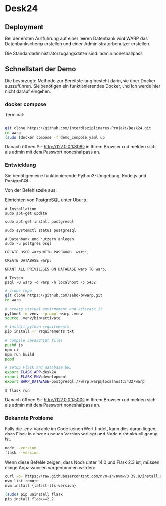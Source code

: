 # Desk24
## Deployment

Bei der ersten Ausführung auf einer leeren Datenbank wird WARP das Datenbankschema erstellen und einen Administratorbenutzer erstellen.

Die Standardadministratorzugangsdaten sind: admin:noneshallpass

## Schnellstart der Demo

Die bevorzugte Methode zur Bereitstellung besteht darin, sie über Docker auszuführen. Sie benötigen ein funktionierendes Docker, und ich werde hier nicht darauf eingehen.

### docker compose

Terminal: 
``` bash

git clone https://github.com/Interdisziplinares-Projekt/Desk24.git
cd warp
(sudo )docker compose -f demo_compose.yaml up
```

Danach öffnen Sie http://127.0.0.1:8080 in Ihrem Browser und melden sich als admin mit dem Passwort noneshallpass an.

### Entwicklung

Sie benötigen eine funktionierende Python3-Umgebung, Node.js und PostgreSQL.

Von der Befehlszeile aus:

Einrichten von PostgreSQL unter Ubuntu
```
# Installation
sudo apt-get update

sudo apt-get install postgresql

sudo systemctl status postgresql

# Datenbank und nutzern anlegen
sudo -u postgres psql

CREATE USER warp WITH PASSWORD 'warp';

CREATE DATABASE warp;

GRANT ALL PRIVILEGES ON DATABASE warp TO warp;

# Testen
psql -U warp -d warp -h localhost -p 5432
```

```bash 
# clone repo
git clone https://github.com/sebo-b/warp.git
cd warp

# create virtual envirnoment and activate it
python3 -m venv --prompt warp .venv
source .venv/bin/activate

# install python requirements
pip install -r requirements.txt

# compile JavaScript files
pushd js
npm ci
npm run build
popd

# setup Flask and database URL
export FLASK_APP=desk24
export FLASK_ENV=development
export WARP_DATABASE=postgresql://warp:warp@localhost:5432/warp

$ flask run
```

Danach öffnen Sie http://127.0.0.1:5000 in Ihrem Browser und melden sich als admin mit dem Passwort noneshallpass an.



### Bekannte Probleme
Falls die .env-Variable im Code keinen Wert findet, kann dies daran liegen, dass Flask in einer zu neuen Version vorliegt und Node nicht aktuell genug ist.
```bash
node --version
flask --version
```
Wenn diese Befehle zeigen, dass Node unter 14.0 und Flask 2.3 ist, müssen einige Anpassungen vorgenommen werden:

```bash
curl -o- https://raw.githubusercontent.com/nvm-sh/nvm/v0.39.0/install.sh | bash
nvm list-remote
nvm install {latest-lts-version}

(sudo) pip uninstall flask
pip install flask==2.2
```






